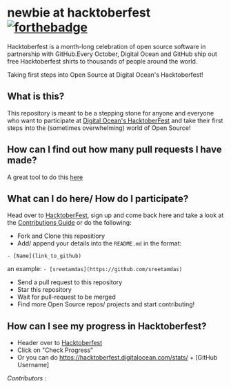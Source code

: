 # newbie at hacktoberfest [![forthebadge](http://forthebadge.com/images/badges/built-with-love.svg)](http://forthebadge.com)
Hacktoberfest is a month-long celebration of open source software in partnership with GitHub.Every October, Digital Ocean and GitHub ship out free Hacktoberfest shirts to thousands of people around the world.

Taking first steps into Open Source at Digital Ocean's Hacktoberfest!

## What is this?
This repository is meant to be a stepping stone for anyone and everyone who want to participate at [Digital Ocean's HacktoberFest](https://hacktoberfest.digitalocean.com/) and take their first steps into the (sometimes overwhelming) world of Open Source!

## How can I find out how many pull requests I have made?
A great tool to do this [here](https://rockytv.github.io/hacktoberfest/)


## What can I do here/ How do I participate?
Head over to [HacktoberFest](https://hacktoberfest.digitalocean.com/), sign up and come back here and take a look at the [Contributions Guide](CONTRIBUTING.md) or do the following:


- Fork and Clone this repositiory
- Add/ append your details into the `README.md` in the format:
```
- [Name](link_to_github)
```

an example:
`- [sreetamdas](https://github.com/sreetamdas)`
- Send a pull request to this repository
- Star this repository
- Wait for pull-request to be merged
- Find more Open Source repos/ projects and start contributing!

## How can I see my progress in Hacktoberfest?
- Header over to [Hacktoberfest](https://hacktoberfest.digitalocean.com/)
- Click on "Check Progress"
- Or you can do https://hacktoberfest.digitalocean.com/stats/ + [GitHub Username]


*Contributors :*

